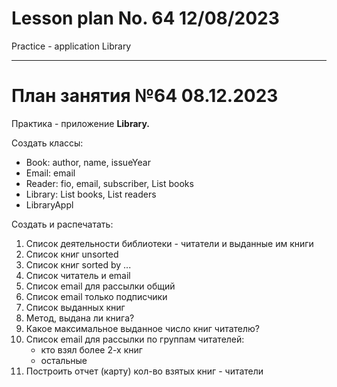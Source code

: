 # Lesson plan No. 64 12/08/2023

Practice - application Library

___________________________________________

# План занятия №64 08.12.2023

Практика - приложение **Library.**

Создать классы:
- Book: author, name, issueYear
- Email: email
- Reader: fio, email, subscriber, List<Book> books
- Library: List<Book> books, List<Reader> readers 
- LibraryAppl

Создать и распечатать:
1. Список деятельности библиотеки - читатели и выданные им книги
2. Список книг unsorted
3. Список книг sorted by ...
4. Список читатель и email
5. Список email для рассылки общий
6. Список email только подписчики
7. Список выданных книг
8. Метод, выдана ли книга?
9. Какое максимальное выданное число книг читателю?
10. Список email для рассылки по группам читателей:
    - кто взял более 2-х книг
    - остальные
11. Построить отчет (карту)
кол-во взятых книг - читатели



